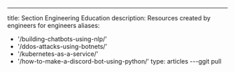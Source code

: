 ---
title: Section Engineering Education
description: Resources created by engineers for engineers
aliases:
  - '/building-chatbots-using-nlp/'
  - '/ddos-attacks-using-botnets/'
  - '/kubernetes-as-a-service/'
  - '/how-to-make-a-discord-bot-using-python/'
type: articles
---ggit pull